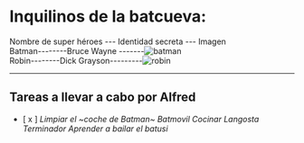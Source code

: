 # Inquilinos de la batcueva:

Nombre de super héroes --- Identidad secreta --- Imagen
<br>
Batman--------Bruce Wayne -------![batman](https://upload.wikimedia.org/wikipedia/commons/thumb/b/b0/The_Dark_Knight_Batman.jpg/1200px-The_Dark_Knight_Batman.jpg)
<br>
Robin--------Dick Grayson---------![robin](https://upload.wikimedia.org/wikipedia/commons/thumb/c/c1/Long_Beach_Comic_%26_Horror_Con_2011_-_Robin_%286301708220%29.jpg/800px-Long_Beach_Comic_%26_Horror_Con_2011_-_Robin_%286301708220%29.jpg)

***
## Tareas a llevar a cabo por Alfred
- [ x ] *Limpiar el ~coche de Batman~ Batmovil*
*Cocinar Langosta Terminador*
*Aprender a bailar el batusi*
